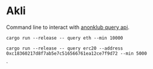# Akli

Command line to interact with [anonklub query api](https://anonset.fly.dev).

```shell
cargo run --release -- query eth --min 10000
```

```shell
cargo run --release -- query erc20 --address 0xc18360217d8f7ab5e7c516566761ea12ce7f9d72 --min 5000
```

`
